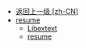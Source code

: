 - [返回上一级 [zh-CN]](zh-CN/)
- [resume](zh-CN/resume/)
  - [Libextext](zh-CN/resume/Libextext.md)
  - [resume](zh-CN/resume/resume.md)
